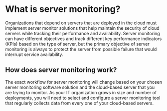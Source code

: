 # What is server monitoring?

Organizations that depend on servers that are deployed in the cloud must implement server monitor solutions that help maintain the security of cloud servers while tracking their performance and availability. Server monitoring can have different objectives and track different key performance indicators (KPIs) based on the type of server, but the primary objective of server monitoring is always to protect the server from possible failure that would interrupt service availability.

## How does server monitoring work?

The exact workflow for server monitoring will change based on your chosen server monitoring software solution and the cloud-based server that you are trying to monitor. As your IT organization grows in size and number of deployments, you will need to select and configure a server monitoring tool that regularly collects data from every one of your cloud-based servers.

